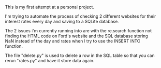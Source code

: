This is my first attempt at a personal project.

I'm trying to automate the process of checking 2 different websites for their interest rates every day and saving to a SQLite database.

The 2 issues I'm currently running into are with the re.search function not finding the HTML code on Ford's website
and the SQL database storing NaN instead of the day and rates when I try to use the INSERT INTO function.

The file "delete.py" is used to delete a row in the SQL table so that you can rerun "rates.py" and have it store data again.
